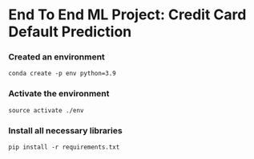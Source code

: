 # End To End ML Project: Credit Card Default Prediction

### Created an environment

```
conda create -p env python=3.9
```
### Activate the environment

```
source activate ./env
```

### Install all necessary libraries

```
pip install -r requirements.txt
```